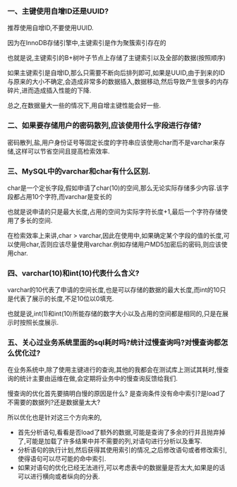 

### 一、主键使用自增ID还是UUID?

推荐使用自增ID,不要使用UUID.

因为在InnoDB存储引擎中,主键索引是作为聚簇索引存在的

也就是说,主键索引的B+树叶子节点上存储了主键索引以及全部的数据(按照顺序)

如果主键索引是自增ID,那么只需要不断向后排列即可,如果是UUID,由于到来的ID与原来的大小不确定,会造成非常多的数据插入,数据移动,然后导致产生很多的内存碎片,进而造成插入性能的下降.

总之,在数据量大一些的情况下,用自增主键性能会好一些.



### 二、如果要存储用户的密码散列,应该使用什么字段进行存储?

密码散列,盐,用户身份证号等固定长度的字符串应该使用char而不是varchar来存储,这样可以节省空间且提高检索效率.



### 三、MySQL中的varchar和char有什么区别.

char是一个定长字段,假如申请了char(10)的空间,那么无论实际存储多少内容.该字段都占用10个字符,而varchar是变长的

也就是说申请的只是最大长度,占用的空间为实际字符长度+1,最后一个字符存储使用了多长的空间.

在检索效率上来讲,char > varchar,因此在使用中,如果确定某个字段的值的长度,可以使用char,否则应该尽量使用varchar.例如存储用户MD5加密后的密码,则应该使用char.



### 四、varchar(10)和int(10)代表什么含义?

varchar的10代表了申请的空间长度,也是可以存储的数据的最大长度,而int的10只是代表了展示的长度,不足10位以0填充.

也就是说,int(1)和int(10)所能存储的数字大小以及占用的空间都是相同的,只是在展示时按照长度展示.



### 五、关心过业务系统里面的sql耗时吗?统计过慢查询吗?对慢查询都怎么优化过?

在业务系统中,除了使用主键进行的查询,其他的我都会在测试库上测试其耗时,慢查询的统计主要由运维在做,会定期将业务中的慢查询反馈给我们.

慢查询的优化首先要搞明白慢的原因是什么? 是查询条件没有命中索引?是load了不需要的数据列?还是数据量太大?

所以优化也是针对这三个方向来的,

- 首先分析语句,看看是否load了额外的数据,可能是查询了多余的行并且抛弃掉了,可能是加载了许多结果中并不需要的列,对语句进行分析以及重写.
- 分析语句的执行计划,然后获得其使用索引的情况,之后修改语句或者修改索引,使得语句可以尽可能的命中索引.
- 如果对语句的优化已经无法进行,可以考虑表中的数据量是否太大,如果是的话可以进行横向或者纵向的分表.





